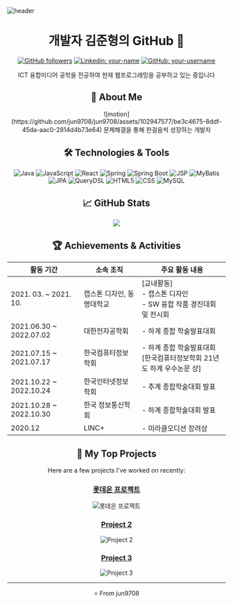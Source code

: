 ![header](https://capsule-render.vercel.app/api?type=slice&color=gradient&height=160&section=header&text=Hello!%20I'm%JUN!&fontAlign=50&fontAlignY=70&fontSize=70&fontColor=000000)

<div align="center">

  # 개발자 김준형의 GitHub 👋

  [![GitHub followers](https://img.shields.io/github/followers/your-username?style=social)](https://github.com/your-username)
  [![Linkedin: your-name](https://img.shields.io/badge/-yourname-blue?style=flat-square&logo=Linkedin&logoColor=white&link=https://www.linkedin.com/in/yourname/)](https://www.linkedin.com/in/yourname/)
  [![GitHub: your-username](https://img.shields.io/github/stars/your-username?affiliations=OWNER&style=social)](https://github.com/your-username)

  ICT 융합미디어 공학을 전공하여 현재 웹프로그래밍을 공부하고 있는 중입니다
  
  ## 🚀 About Me
  <div>
    ![motion](https://github.com/jun9708/jun9708/assets/102947577/be3c4675-8ddf-45da-aac0-2814d4b73e64)
    문제해결을 통해 한걸음씩 성장하는 개발자
  </div>
  

  ## 🛠️ Technologies & Tools
  ![Java](https://img.shields.io/badge/Java-007396?style=flat-square&logo=java&logoColor=white)
  ![JavaScript](https://img.shields.io/badge/JavaScript-F7DF1E?style=flat-square&logo=javascript&logoColor=black)
  ![React](https://img.shields.io/badge/React-61DAFB?style=flat-square&logo=react&logoColor=black)
  ![Spring](https://img.shields.io/badge/Spring-6DB33F?style=flat-square&logo=spring&logoColor=white)
  ![Spring Boot](https://img.shields.io/badge/Spring%20Boot-6DB33F?style=flat-square&logo=spring-boot&logoColor=white)
  ![JSP](https://img.shields.io/badge/JSP-007396?style=flat-square&logo=java&logoColor=white)
  ![MyBatis](https://img.shields.io/badge/MyBatis-B20000?style=flat-square&logo=mybatis&logoColor=white)
  ![JPA](https://img.shields.io/badge/JPA-6DB33F?style=flat-square&logo=hibernate&logoColor=white)
  ![QueryDSL](https://img.shields.io/badge/QueryDSL-512BD4?style=flat-square&logo=java&logoColor=white)
  ![HTML5](https://img.shields.io/badge/HTML5-E34F26?style=flat-square&logo=html5&logoColor=white)
  ![CSS](https://img.shields.io/badge/CSS-1572B6?style=flat-square&logo=css3&logoColor=white)
  ![MySQL](https://img.shields.io/badge/MySQL-4479A1?style=flat-square&logo=mysql&logoColor=white)

  ## 📈 GitHub Stats
  <img src="https://github-readme-stats.vercel.app/api?username=jun9708&show_icons=true&theme=radical)">

  ## 🏆 Achievements & Activities

  | 활동 기간 | 소속 조직 | 주요 활동 내용 |
  |------------|------------|----------------|
  | 2021. 03. ~ 2021. 10. | 캡스톤 디자인, 동명대학교 | [교내활동]<br>- 캡스톤 디자인<br>- SW 융합 작품 경진대회 및 전시회 |
  | 2021.06.30 ~ 2022.07.02 | 대한전자공학회 | - 하계 종합 학술발표대회 |
  | 2021.07.15 ~ 2021.07.17 | 한국컴퓨터정보학회 | - 하계 종합 학술발표대회<br>[한국컴퓨터정보학회 21년도 하계 우수논문 상] |
  | 2021.10.22 ~ 2022.10.24 | 한국인터넷정보학회 | - 추계 종합학술대회 발표 |
  | 2021.10.28 ~ 2022.10.30 | 한국 정보통신학회 | - 하계 종합학술대회 발표 |
  | 2020.12 | LINC+ | - 미라클오디션 장려상 |


  ## 📘 My Top Projects
  Here are a few projects I've worked on recently:

 ### [롯데온 프로젝트](https://github.com/jun9708/lotteON)
  ![롯데온 프로젝트](https://github-readme-stats.vercel.app/api/pin/?username=jun9708&repo=lotteON&theme=radical)

  ### [Project 2](https://github.com/your-username/project-2)
  ![Project 2](https://github-readme-stats.vercel.app/api/pin/?username=your-username&repo=project-2&theme=radical)

  ### [Project 3](https://github.com/your-username/project-3)
  ![Project 3](https://github-readme-stats.vercel.app/api/pin/?username=your-username&repo=project-3&theme=radical)

  ---

  ⭐️ From jun9708
</div>
